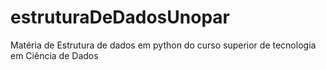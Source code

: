 # estruturaDeDadosUnopar
Matéria de Estrutura de dados em python do curso superior de tecnologia em Ciência de Dados 
